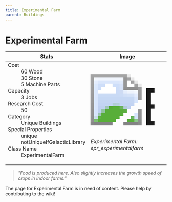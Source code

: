 ```yaml
---
title: Experimental Farm
parent: Buildings
---
```

# Experimental Farm

[//]: # (Pre-generated content)
<table><thead><tr><th>Stats</th><th>Image</th></tr></thead><tbody><tr><td><dl><dt>Cost</dt><dd>60 Wood<br>30 Stone<br>5 Machine Parts</dd><dt>Capacity</dt><dd>3 Jobs</dd><dt>Research Cost</dt><dd>50</dd><dt>Category</dt><dd>Unique Buildings</dd><dt>Special Properties</dt><dd>unique<br>notUniqueIfGalacticLibrary</dd><dt>Class Name</dt><dd>ExperimentalFarm</dd></dl></td><td><style>.building-image {width: 200px;height: 200px;overflow: hidden;position: relative;}.building-image img {image-rendering: pixelated;object-fit: none;transform: scale(10);transform-origin: left top;position: absolute;left: 0;top: 0;}</style><div class="building-image"><img style="object-position: -322px -988px;" src="https://tfe2-wiki.github.io/assets/sprites.png" alt="Experimental Farm Back"><img style="object-position: -92px -916px;" src="https://tfe2-wiki.github.io/assets/sprites.png" alt="Experimental Farm"></div><i>Experimental Farm: spr_experimentalfarm</i></td></tr></tbody></table><blockquote><i>"Food is produced here. Also slightly increases the growth speed of crops in indoor farms."</i></blockquote>

The page for Experimental Farm is in need of content. Please help by contributing to the wiki!
